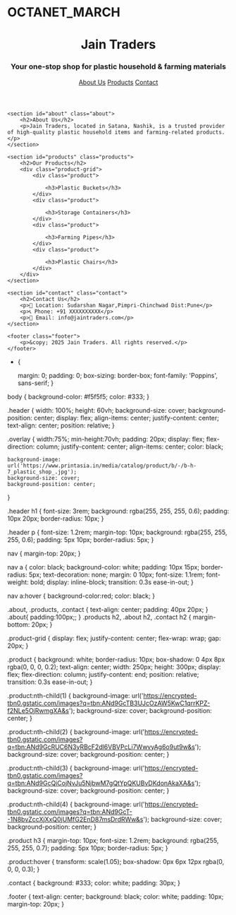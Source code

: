 # OCTANET_MARCH

<!DOCTYPE html>
<html lang="en">
<head>
    <meta charset="UTF-8">
    <meta name="viewport" content="width=device-width, initial-scale=1.0">
    <title>Jain Traders - Plastic & Farming Materials</title>
    <link rel="stylesheet" href="style2.css">
</head>
<body>
    <header class="header">
        <div class="overlay">
            <h1>Jain Traders</h1>
            <h3><p>Your one-stop shop for plastic household & farming materials</p></h3>
            <nav>
                <a href="#about">About Us</a>
                <a href="#products">Products</a>
                <a href="#contact">Contact</a>
            </nav>
        </div>
    </header>

    <section id="about" class="about">
        <h2>About Us</h2>
        <p>Jain Traders, located in Satana, Nashik, is a trusted provider of high-quality plastic household items and farming-related products.</p>
    </section>

    <section id="products" class="products">
        <h2>Our Products</h2>
        <div class="product-grid">
            <div class="product">
                
                <h3>Plastic Buckets</h3>
            </div>
            <div class="product">
                
                <h3>Storage Containers</h3>
            </div>
            <div class="product">
                
                <h3>Farming Pipes</h3>
            </div>
            <div class="product">
               
                <h3>Plastic Chairs</h3>
            </div>
        </div>
    </section>

    <section id="contact" class="contact">
        <h2>Contact Us</h2>
        <p>📍 Location: Sudarshan Nagar,Pimpri-Chinchwad Dist:Pune</p>
        <p>📞 Phone: +91 XXXXXXXXXX</p>
        <p>📧 Email: info@jaintraders.com</p>
    </section>

    <footer class="footer">
        <p>&copy; 2025 Jain Traders. All rights reserved.</p>
    </footer>
</body>
</html>






* {
    
    margin: 0;
    padding: 0;
    box-sizing: border-box;
    font-family: 'Poppins', sans-serif;
}

body {
    background-color: #f5f5f5;
    color: #333;
}


.header {
    width: 100%;
    height: 60vh;
    background-size: cover;
    background-position: center;
    display: flex;
    align-items: center;
    justify-content: center;
    text-align: center;
    position: relative;
}


.overlay {
    width:75%;
    min-height:70vh;
    padding: 20px;
    display: flex;
    flex-direction: column;
    justify-content: center;
    align-items: center;
    color: black;
    
    background-image: url('https://www.printasia.in/media/catalog/product/b/-/b-h-7_plastic_shop_.jpg');
    background-size: cover;
    background-position: center;
   
}


.header h1 {
    font-size: 3rem;
    background: rgba(255, 255, 255, 0.6);
    padding: 10px 20px;
    border-radius: 10px;
}

.header p {
    font-size: 1.2rem;
    margin-top: 10px;
    background: rgba(255, 255, 255, 0.6);
    padding: 5px 10px;
    border-radius: 5px;
}


nav {
    margin-top: 20px;
}

nav a {
    color: black;
    background-color: white;
    padding: 10px 15px;
    border-radius: 5px;
    text-decoration: none;
    margin: 0 10px;
    font-size: 1.1rem;
    font-weight: bold;
    display: inline-block;
    transition: 0.3s ease-in-out;
}


nav a:hover {
    background-color:red;
    color: black;
}


.about, .products, .contact {
    text-align: center;
    padding: 40px 20px;
}
.about{
    padding:100px;;
}
.products h2, .about h2, .contact h2 {
    margin-bottom: 20px;
}


.product-grid {
    display: flex;
    justify-content: center;
    flex-wrap: wrap;
    gap: 20px;
}

.product {
    background: white;
    border-radius: 10px;
    box-shadow: 0 4px 8px rgba(0, 0, 0, 0.2);
    text-align: center;
    width: 250px;
    height: 300px;
    display: flex;
    flex-direction: column;
    justify-content: end;
    position: relative;
    transition: 0.3s ease-in-out;
}


.product:nth-child(1) {
    background-image: url('https://encrypted-tbn0.gstatic.com/images?q=tbn:ANd9GcTB3UJcOzAW5KwC1qrrKPZ-f2NLe5OjRwmgXA&s');
    background-size: cover;
    background-position: center;
}

.product:nth-child(2) {
    background-image: url('https://encrypted-tbn0.gstatic.com/images?q=tbn:ANd9GcRUC6N3yRBcF2dl6VBVPcLi7WwvyAg6o9ut9w&s');
    background-size: cover;
    background-position: center;
}

.product:nth-child(3) {
    background-image: url('https://encrypted-tbn0.gstatic.com/images?q=tbn:ANd9GcQiCojNvJu5NjbwM7gQtYpQKUBvDKdonAkaXA&s');
    background-size: cover;
    background-position: center;
}

.product:nth-child(4) {
    background-image: url('https://encrypted-tbn0.gstatic.com/images?q=tbn:ANd9GcT--1N8bvZccXjXxQ0jUMfG2EnD87msDrdRWw&s');
    background-size: cover;
    background-position: center;
}


.product h3 {
    margin-top: 10px;
    font-size: 1.2rem;
    background: rgba(255, 255, 255, 0.7);
    padding: 5px 10px;
    border-radius: 5px;
}


.product:hover {
    transform: scale(1.05);
    box-shadow: 0px 6px 12px rgba(0, 0, 0, 0.3);
}

.contact {
    background: #333;
    color: white;
    padding: 30px;
}

.footer {
    text-align: center;
    background: black;
    color: white;
    padding: 10px;
    margin-top: 20px;
}
